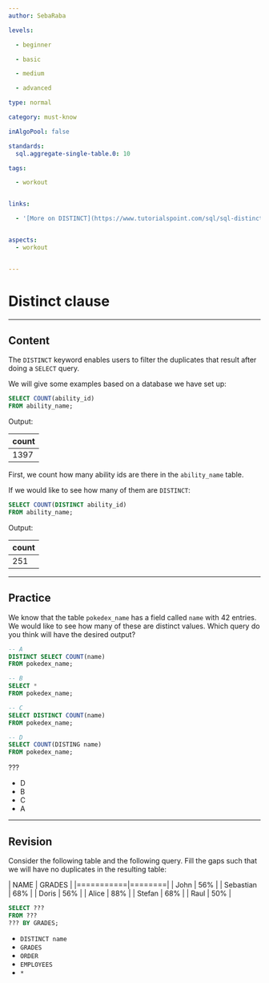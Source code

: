```yaml
---
author: SebaRaba

levels:

  - beginner

  - basic

  - medium

  - advanced

type: normal

category: must-know

inAlgoPool: false

standards:
  sql.aggregate-single-table.0: 10

tags:

  - workout


links:

  - '[More on DISTINCT](https://www.tutorialspoint.com/sql/sql-distinct-keyword.htm){documentation}'


aspects:
  - workout


---
```


# Distinct clause

---
## Content

The `DISTINCT` keyword enables users to filter the duplicates that result after doing a `SELECT` query.

We will give some examples based on a database we have set up:
```sql
SELECT COUNT(ability_id)
FROM ability_name;
```

Output:

| count |
|-------|
| 1397  |

First, we count how many ability ids are there in the `ability_name` table.

If we would like to see how many of them are `DISTINCT`:

```sql
SELECT COUNT(DISTINCT ability_id)
FROM ability_name;
```

Output:

| count |
|-------|
| 251   |

---
## Practice

We know that the table `pokedex_name` has a field called `name` with 42 entries. We would like to see how many of these are distinct values. Which query do you think will have the desired output?

```sql
-- A
DISTINCT SELECT COUNT(name) 
FROM pokedex_name;

-- B
SELECT * 
FROM pokedex_name;

-- C
SELECT DISTINCT COUNT(name) 
FROM pokedex_name;

-- D
SELECT COUNT(DISTING name)
FROM pokedex_name;
```

???

* D
* B
* C
* A

---
## Revision

Consider the following table and the following query. Fill the gaps such that we will have no duplicates in the resulting table:

|   NAME    | GRADES |
|===========|========|
| John      | 56%    |
| Sebastian | 68%    |
| Doris     | 56%    |
| Alice     | 88%    |
| Stefan    | 68%    |
| Raul      | 50%    |

```sql
SELECT ???
FROM ???
??? BY GRADES;
```

* `DISTINCT name`
* `GRADES`
* `ORDER`
* `EMPLOYEES`
* `*`
 
 
